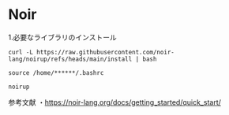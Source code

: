 # Noir

1.必要なライブラリのインストール
```
curl -L https://raw.githubusercontent.com/noir-lang/noirup/refs/heads/main/install | bash
```
```
source /home/******/.bashrc
```
```
noirup
```








参考文献
  ・https://noir-lang.org/docs/getting_started/quick_start/
